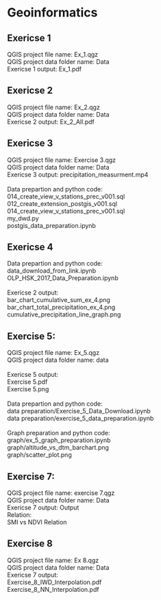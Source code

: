 # Geoinformatics
## Exericse 1 
QGIS project file name: Ex_1.qgz<br>
QGIS project data folder name: Data<br>
Exericse 1 output: Ex_1.pdf<br>


## Exericse 2
QGIS project file name: Ex_2.qgz<br>
QGIS project data folder name: Data<br>
Exericse 2 output: Ex_2_All.pdf<br>


## Exericse 3
QGIS project file name: Exercise 3.qgz<br>
QGIS project data folder name: Data<br>
Exericse 3 output: precipitation_measurment.mp4<br><br>
Data prepartion and python code: <br>
014_create_view_v_stations_prec_v001.sql<br>
012_create_extension_postgis_v001.sql<br>
014_create_view_v_stations_prec_v001.sql<br>
my_dwd.py<br>
postgis_data_preparation.ipynb<br>


## Exericse 4
Data prepartion and python code:<br>
data_download_from_link.ipynb<br>
OLP_HSK_2017_Data_Preparation.ipynb<br><br>
Exericse 2 output: <br>
bar_chart_cumulative_sum_ex_4.png<br>
bar_chart_total_precipitation_ex_4.png<br>
cumulative_precipitation_line_graph.png<br>


## Exercise 5: 
QGIS project file name: Ex_5.qgz<br>
QGIS project data folder name: data<br><br>
Exericse 5 output: <br>
Exercise 5.pdf<br>
Exercise 5.png<br><br>
Data prepartion and python code: <br>
data preparation/Exercise_5_Data_Download.ipynb<br>
data preparation/exercise_5_data_preparation.ipynb<br><br>
Graph preparation and python code: <br>
graph/ex_5_graph_preparation.ipynb<br>
graph/altitude_vs_dtm_barchart.png<br>
graph/scatter_plot.png<br>


## Exercise 7: 
QGIS project file name: exercise 7.qgz<br>
QGIS project data folder name: Data<br>
Exericse 7 output: Output<br>
Relation: <br>
SMI vs NDVI Relation<br>


## Exercise 8
QGIS project file name: Ex 8.qgz<br>
QGIS project data folder name: Data<br>
Exericse 7 output: <br>
Exercise_8_IWD_Interpolation.pdf<br>
Exercise_8_NN_Interpolation.pdf<br>



